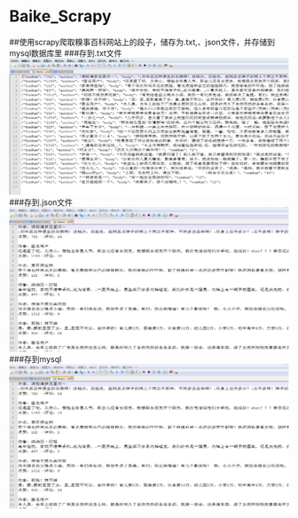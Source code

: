 # Baike_Scrapy
##使用scrapy爬取糗事百科网站上的段子，储存为.txt,、json文件，并存储到mysql数据库里
###存到.txt文件
![Image text](https://github.com/xiaoyuan199/Baike_Scrapy/blob/master/json%E6%96%87%E4%BB%B6.JPG)
###存到.json文件
![Image text](https://github.com/xiaoyuan199/Baike_Scrapy/blob/master/txtw%E6%96%87%E4%BB%B6.JPG)
###存到mysql
![Image text](https://github.com/xiaoyuan199/Baike_Scrapy/blob/master/txtw%E6%96%87%E4%BB%B6.JPG)
